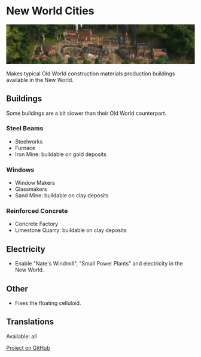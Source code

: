 # New World Cities

![](./banner.png)

Makes typical Old World construction materials production buildings available in the New World.

## Buildings

Some buildings are a bit slower than their Old World counterpart.

### Steel Beams

- Steelworks
- Furnace
- Iron Mine: buildable on gold deposits

### Windows

- Window Makers
- Glassmakers
- Sand Mine: buildable on clay deposits

### Reinforced Concrete

- Concrete Factory
- Limestone Quarry: buildable on clay deposits

## Electricity

- Enable "Nate's Windmill", "Small Power Plants" and electricity in the New World.

## Other

- Fixes the floating celluloid.


## Translations

Available: all

[Project on GitHub](https://github.com/jakobharder/anno-1800-jakobs-mods)
